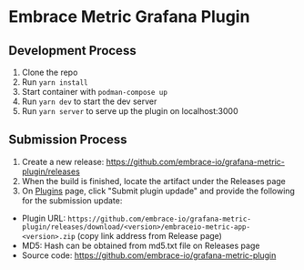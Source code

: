 # Embrace Metric Grafana Plugin

## Development Process

1. Clone the repo
2. Run `yarn install`
3. Start container with `podman-compose up`
4. Run `yarn dev` to start the dev server
5. Run `yarn server` to serve up the plugin on localhost:3000

## Submission Process 

1. Create a new release: https://github.com/embrace-io/grafana-metric-plugin/releases
2. When the build is finished, locate the artifact under the Releases page
3. On [Plugins](https://grafana.com/orgs/embraceio/plugins) page, click "Submit plugin updade" and provide the following for the submission update:
- Plugin URL: `https://github.com/embrace-io/grafana-metric-plugin/releases/download/<version>/embraceio-metric-app-<version>.zip` (copy link address from Release page)
- MD5: Hash can be obtained from md5.txt file on Releases page
- Source code: https://github.com/embrace-io/grafana-metric-plugin
